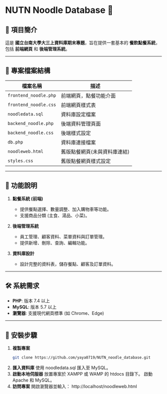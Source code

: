 # NUTN Noodle Database 🍜

## 📌 項目簡介
這是 **國立台南大學大三上資料庫期末專題**，旨在提供一套基本的 **餐飲點餐系統**，包括 **前端網頁** 和 **後端管理系統**。

---

## 📂 專案檔案結構
| 檔案名稱             | 描述                           |
|----------------------|--------------------------------|
| `frontend_noodle.php`| 前端網頁，點餐功能介面         |
| `frontend_noodle.css`| 前端網頁樣式表                 |
| `noodledata.sql`     | 資料庫設定檔案                 |
| `backend_noodle.php` | 後端資料管理頁面               |
| `backend_noodle.css` | 後端樣式設定                   |
| `db.php`             | 資料庫連接檔案                 |
| `noodleweb.html`     | 舊版點餐網頁(未與資料庫連結)    |
| `styles.css`         | 舊版點餐網頁樣式設定           |
---

## 🚀 功能說明

1. **點餐系統 (前端)**
   - 提供餐點選擇、數量調整、加入購物車等功能。
   - 支援商品分類 (主食、湯品、小菜)。

2. **後端管理系統**
   - 員工管理、顧客資料、菜單資料與訂單管理。
   - 提供新增、刪除、查詢、編輯功能。

3. **資料庫設計**
   - 設計完整的資料表，儲存餐點、顧客及訂單資料。

---

## 🛠️ 系統需求
- **PHP**: 版本 7.4 以上
- **MySQL**: 版本 5.7 以上
- **瀏覽器**: 支援現代網頁標準 (如 Chrome、Edge)

---

## 🔧 安裝步驟

1. **複製專案**
   ```bash
   git clone https://github.com/yaya0719/NUTN_noodle_database.git
2. **匯入資料庫**
   使用 noodledata.sql 匯入至 MySQL。
3. **啟動本地伺服器**
  放置專案於 XAMPP 或 WAMP 的 htdocs 目錄下。
  啟動 Apache 和 MySQL。
4. **訪問專案**
  開啟瀏覽器並輸入：
  http://localhost/noodleweb.html
